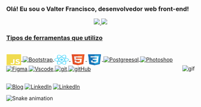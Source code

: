 ### Olá! Eu sou o Valter Francisco, desenvolvedor web front-end!
<div align="center">
<a href="https://github.com/valter-francisco-jr">
<img height="160em" src="https://github-readme-stats.vercel.app/api?username=valter-francisco-jr&show_icons=true&theme=merko">
<img height="160em" src="https://github-readme-stats.vercel.app/api/top-langs/?username=Valter-Francisco-jr&layout=compact&langs_count=7&theme=merko"/>
</div>
  
### Tipos de ferramentas que utilizo

<div style="display: inline_block"><br>
  <img align="center" alt="Js" height="30" width="40" src="https://raw.githubusercontent.com/devicons/devicon/master/icons/javascript/javascript-plain.svg">
  <img align="center" alt="Bootstrap" height="30" width="40" src="https://cdn.jsdelivr.net/gh/devicons/devicon/icons/bootstrap/bootstrap-plain.svg">
  <img align="center" alt="React" height="30" width="40" src="https://raw.githubusercontent.com/devicons/devicon/master/icons/react/react-original.svg">
  <img align="center" alt="HTML5" height="30" width="40" src="https://raw.githubusercontent.com/devicons/devicon/master/icons/html5/html5-original.svg">
  <img align="center" alt="CSS" height="30" width="40" src="https://raw.githubusercontent.com/devicons/devicon/master/icons/css3/css3-original.svg">
  <img align="center" alt="Postgreesql" height="30" width="40" src="https://cdn.jsdelivr.net/gh/devicons/devicon/icons/postgresql/postgresql-original-wordmark.svg"/>
  <img align="center" alt="Photoshop" height="30" width="40" src="https://cdn.jsdelivr.net/gh/devicons/devicon/icons/photoshop/photoshop-plain.svg" />
  <img align="center" alt="Figma" height="30" width="40" src="https://cdn.jsdelivr.net/gh/devicons/devicon/icons/figma/figma-original.svg" />
  <img align="center" alt="Vscode" height="30" width="40"  src="https://cdn.jsdelivr.net/gh/devicons/devicon/icons/visualstudio/visualstudio-plain.svg">
  <img align="center" alt="git" height="30" width="40" src="https://cdn.jsdelivr.net/gh/devicons/devicon/icons/git/git-original.svg">
  <img align="center" alt="gitHub"  height="30" width="40" src="https://cdn.jsdelivr.net/gh/devicons/devicon/icons/github/github-original.svg">
  <img align="right" alt="gif" height="100" src="https://imgur.com/Xpqm0I4.gif">
</div>
<br>
  
[![Blog](https://img.shields.io/website?label=MeuPortifolio.com&style=for-the-badge&url=https://meu-portfolio-valter-francisco.netlify.app/)](https://meu-portfolio-valter-francisco.netlify.app)
[![LinkedIn](https://img.shields.io/badge/LinkedIn-0077B5?style=for-the-badge&logo=linkedin&logoColor=white)](https://www.linkedin.com/in/valter-francisco2208/)
[![LinkedIn](https://img.shields.io/badge/Instagram-E4405F?style=for-the-badge&logo=instagram&logoColor=white)](https://www.instagram.com/valterr.jr/)
  
![Snake animation](https://github.com/Valter-Francisco-jr/Valter-Francisco-jr/blob/output/github-contribution-grid-snake.svg)

